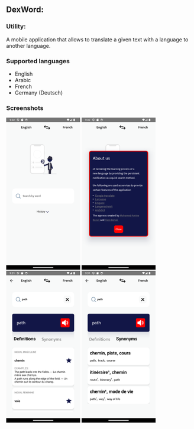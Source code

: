 ## DexWord:

### Utility:

A mobile application that allows to translate a given text with a language to another language.

### Supported languages

- English
- Arabic
- French
- Germany (Deutsch)

### Screenshots

<img src="Store/Images/Screenshot_1.png" alt="Screenshot of home screen" width="200">  
<img src="Store/Images/Screenshot_2.png" alt="Screenshot of about modal" width="200">  

<img src="Store/Images/Screenshot_3.png" alt="Screenshot of definitions tab in result screen" width="200">  
<img src="Store/Images/Screenshot_4.png" alt="Screenshot of synonyms tab in result screen" width="200">
